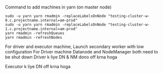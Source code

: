 Command to add machines in yarn (on master node)
```
sudo -u yarn yarn rmadmin -replaceLabelsOnNode "testing-cluster-w-0.c.projectname.internal=am-prod"
sudo -u yarn yarn rmadmin -replaceLabelsOnNode "testing-cluster-w-1.c.projectname.internal=am-prod" 
yarn rmadmin -refreshQueues
yarn rmadmin -refreshNodes

````


For driver and executor machine, Launch secondary worker with low configuration 
For Driver machine Datanode and NodeManager both need to be shut down
Driver k liye DN & NM dono off krna hoga

Executor k liye DN off krna hoga
